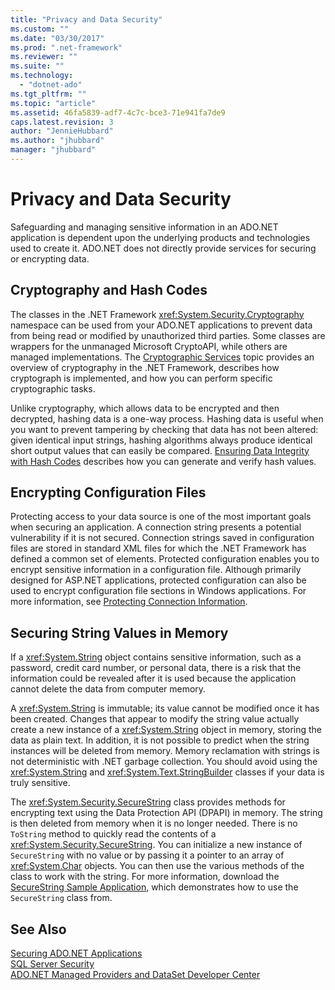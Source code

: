 ```yaml
---
title: "Privacy and Data Security"
ms.custom: ""
ms.date: "03/30/2017"
ms.prod: ".net-framework"
ms.reviewer: ""
ms.suite: ""
ms.technology: 
  - "dotnet-ado"
ms.tgt_pltfrm: ""
ms.topic: "article"
ms.assetid: 46fa5839-adf7-4c7c-bce3-71e941fa7de9
caps.latest.revision: 3
author: "JennieHubbard"
ms.author: "jhubbard"
manager: "jhubbard"
---
```

# Privacy and Data Security
Safeguarding and managing sensitive information in an ADO.NET application is dependent upon the underlying products and technologies used to create it. ADO.NET does not directly provide services for securing or encrypting data.  
  
## Cryptography and Hash Codes  
 The classes in the .NET Framework <xref:System.Security.Cryptography> namespace can be used from your ADO.NET applications to prevent data from being read or modified by unauthorized third parties. Some classes are wrappers for the unmanaged Microsoft CryptoAPI, while others are managed implementations. The [Cryptographic Services](http://msdn.microsoft.com/en-us/68a1e844-c63c-44af-9247-f6716eb23781) topic provides an overview of cryptography in the .NET Framework, describes how cryptograph is implemented, and how you can perform specific cryptographic tasks.  
  
 Unlike cryptography, which allows data to be encrypted and then decrypted, hashing data is a one-way process. Hashing data is useful when you want to prevent tampering by checking that data has not been altered: given identical input strings, hashing algorithms always produce identical short output values that can easily be compared. [Ensuring Data Integrity with Hash Codes](../../../../docs/standard/security/ensuring-data-integrity-with-hash-codes.md) describes how you can generate and verify hash values.  
  
## Encrypting Configuration Files  
 Protecting access to your data source is one of the most important goals when securing an application. A connection string presents a potential vulnerability if it is not secured. Connection strings saved in configuration files are stored in standard XML files for which the .NET Framework has defined a common set of elements. Protected configuration enables you to encrypt sensitive information in a configuration file. Although primarily designed for ASP.NET applications, protected configuration can also be used to encrypt configuration file sections in Windows applications. For more information, see [Protecting Connection Information](../../../../docs/framework/data/adonet/protecting-connection-information.md).  
  
## Securing String Values in Memory  
 If a <xref:System.String> object contains sensitive information, such as a password, credit card number, or personal data, there is a risk that the information could be revealed after it is used because the application cannot delete the data from computer memory.  
  
 A <xref:System.String> is immutable; its value cannot be modified once it has been created. Changes that appear to modify the string value actually create a new instance of a <xref:System.String> object in memory, storing the data as plain text. In addition, it is not possible to predict when the string instances will be deleted from memory. Memory reclamation with strings is not deterministic with .NET garbage collection. You should avoid using the <xref:System.String> and <xref:System.Text.StringBuilder> classes if your data is truly sensitive.  
  
 The <xref:System.Security.SecureString> class provides methods for encrypting text using the Data Protection API (DPAPI) in memory. The string is then deleted from memory when it is no longer needed. There is no `ToString` method to quickly read the contents of a <xref:System.Security.SecureString>. You can initialize a new instance of `SecureString` with no value or by passing it a pointer to an array of <xref:System.Char> objects. You can then use the various methods of the class to work with the string. For more information, download the [SecureString Sample Application](http://go.microsoft.com/fwlink/?LinkId=120418), which demonstrates how to use the `SecureString` class from.  
  
## See Also  
 [Securing ADO.NET Applications](../../../../docs/framework/data/adonet/securing-ado-net-applications.md)   
 [SQL Server Security](../../../../docs/framework/data/adonet/sql/sql-server-security.md)   
 [ADO.NET Managed Providers and DataSet Developer Center](http://go.microsoft.com/fwlink/?LinkId=217917)
